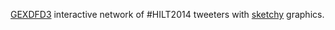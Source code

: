 [GEXDFD3](https://github.com/emeeks/gexfd3) interactive network of #HILT2014 tweeters with [sketchy](https://github.com/emeeks/d3-sketchy) graphics.